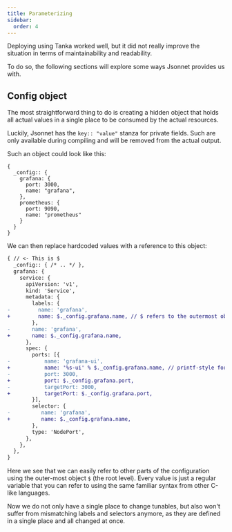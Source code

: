 ```yaml
---
title: Parameterizing
sidebar:
  order: 4
---
```


Deploying using Tanka worked well, but it did not really improve the situation
in terms of maintainability and readability.

To do so, the following sections will explore some ways Jsonnet provides us with.

## Config object

The most straightforward thing to do is creating a hidden object that holds all
actual values in a single place to be consumed by the actual resources.

Luckily, Jsonnet has the `key:: "value"` stanza for private fields. Such are
only available during compiling and will be removed from the actual output.

Such an object could look like this:

```jsonnet
{
  _config:: {
    grafana: {
      port: 3000,
      name: "grafana",
    },
    prometheus: {
      port: 9090,
      name: "prometheus"
    }
  }
}
```

We can then replace hardcoded values with a reference to this object:

```diff
{ // <- This is $
  _config:: { /* .. */ },
  grafana: {
    service: {
      apiVersion: 'v1',
      kind: 'Service',
      metadata: {
        labels: {
-         name: 'grafana',
+         name: $._config.grafana.name, // $ refers to the outermost object
        },
-       name: 'grafana',
+       name: $._config.grafana.name,
      },
      spec: {
        ports: [{
-           name: 'grafana-ui',
+           name: '%s-ui' % $._config.grafana.name, // printf-style formatting
-           port: 3000,
+           port: $._config.grafana.port,
-           targetPort: 3000,
+           targetPort: $._config.grafana.port,
        }],
        selector: {
-          name: 'grafana',
+          name: $._config.grafana.name,
        },
        type: 'NodePort',
      },
    },
  },
}
```

Here we see that we can easily refer to other parts of the configuration using
the outer-most object `$` (the root level). Every value is just a regular
variable that you can refer to using the same familiar syntax from other C-like
languages.

Now we do not only have a single place to change tunables, but also won't suffer
from mismatching labels and selectors anymore, as they are defined in a single
place and all changed at once.
